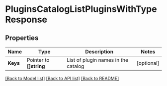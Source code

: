 # PluginsCatalogListPluginsWithTypeResponse


## Properties

Name | Type | Description | Notes
------------ | ------------- | ------------- | -------------
**Keys** | Pointer to **[]string** | List of plugin names in the catalog | [optional] 





[[Back to Model list]](../README.md#documentation-for-models) [[Back to API list]](../README.md#documentation-for-api-endpoints) [[Back to README]](../README.md)


